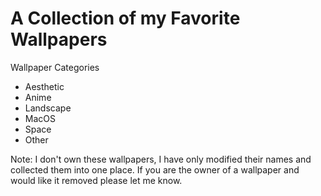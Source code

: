 # A Collection of my Favorite Wallpapers

Wallpaper Categories
- Aesthetic
- Anime
- Landscape
- MacOS
- Space
- Other

Note: I don't own these wallpapers, I have only modified their names and collected them into one place. If you are the owner of a wallpaper and would like it removed please let me know.
